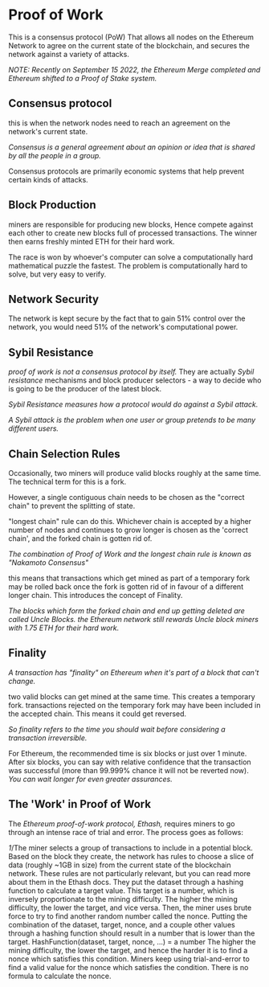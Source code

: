 # Proof of Work

This is a consensus protocol (PoW) That allows all nodes on the Ethereum Network to agree on the current state of the blockchain, and secures the network against a variety of attacks.

_NOTE: Recently on September 15 2022, the Ethereum Merge completed and Ethereum shifted to a Proof of Stake system._

## Consensus protocol

this is when the network nodes need to reach an agreement on the network's current state.

_Consensus is a general agreement about an opinion or idea that is shared by all the people in a group._

Consensus protocols are primarily economic systems that help prevent certain kinds of attacks.

## Block Production

miners are responsible for producing new blocks, Hence compete against each other to create new blocks full of processed transactions.
The winner then earns freshly minted ETH for their hard work.

The race is won by whoever's computer can solve a computationally hard mathematical puzzle the fastest.
The problem is computationally hard to solve, but very easy to verify.

## Network Security

The network is kept secure by the fact that to gain 51% control over the network, you would need 51% of the network's computational power.

## Sybil Resistance

_proof of work is not a consensus protocol by itself._
They are actually _Sybil resistance_ mechanisms and block producer selectors - a way to decide who is going to be the producer of the latest block.

_Sybil Resistance measures how a protocol would do against a Sybil attack._

_A Sybil attack is the problem when one user or group pretends to be many different users._

## Chain Selection Rules

Occasionally, two miners will produce valid blocks roughly at the same time. The technical term for this is a fork.

However, a single contiguous chain needs to be chosen as the "correct chain" to prevent the splitting of state.

"longest chain" rule can do this.
Whichever chain is accepted by a higher number of nodes and continues to grow longer is chosen as the 'correct chain', and the forked chain is gotten rid of.

_The combination of Proof of Work and the longest chain rule is known as "Nakamoto Consensus"_

this means that transactions which get mined as part of a temporary fork may be rolled back once the fork is gotten rid of in favour of a different longer chain.
This introduces the concept of Finality.

_The blocks which form the forked chain and end up getting deleted are called Uncle Blocks._
_the Ethereum network still rewards Uncle block miners with 1.75 ETH for their hard work._

## Finality

_A transaction has "finality" on Ethereum when it's part of a block that can't change._

two valid blocks can get mined at the same time.
This creates a temporary fork.
transactions rejected on the temporary fork may have been included in the accepted chain.
This means it could get reversed.

_So finality refers to the time you should wait before considering a transaction irreversible._

For Ethereum, the recommended time is six blocks or just over 1 minute.
After six blocks, you can say with relative confidence that the transaction was successful (more than 99.999% chance it will not be reverted now).
_You can wait longer for even greater assurances._

## The 'Work' in Proof of Work

The _Ethereum proof-of-work protocol, Ethash,_ requires miners to go through an intense race of trial and error.
The process goes as follows:

_1_/The miner selects a group of transactions to include in a potential block.
Based on the block they create, the network has rules to choose a slice of data (roughly ~1GB in size) from the current state of the blockchain network. These rules are not particularly relevant, but you can read more about them in the Ethash docs.
They put the dataset through a hashing function to calculate a target value. This target is a number, which is inversely proportionate to the mining difficulty. The higher the mining difficulty, the lower the target, and vice versa.
Then, the miner uses brute force to try to find another random number called the nonce.
Putting the combination of the dataset, target, nonce, and a couple other values through a hashing function should result in a number that is lower than the target.
HashFunction(dataset, target, nonce, ...) = a number
The higher the mining difficulty, the lower the target, and hence the harder it is to find a nonce which satisfies this condition.
Miners keep using trial-and-error to find a valid value for the nonce which satisfies the condition. There is no formula to calculate the nonce.
